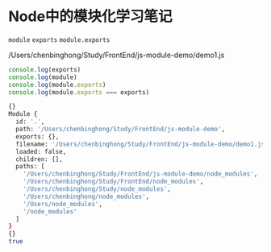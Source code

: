 # Node中的模块化学习笔记

`module`	`exports`	`module.exports`

/Users/chenbinghong/Study/FrontEnd/js-module-demo/demo1.js

```js
console.log(exports)
console.log(module)
console.log(module.exports)
console.log(module.exports === exports)
```

```sh
{}
Module {
  id: '.',
  path: '/Users/chenbinghong/Study/FrontEnd/js-module-demo',
  exports: {},
  filename: '/Users/chenbinghong/Study/FrontEnd/js-module-demo/demo1.js',
  loaded: false,
  children: [],
  paths: [
    '/Users/chenbinghong/Study/FrontEnd/js-module-demo/node_modules',
    '/Users/chenbinghong/Study/FrontEnd/node_modules',
    '/Users/chenbinghong/Study/node_modules',
    '/Users/chenbinghong/node_modules',
    '/Users/node_modules',
    '/node_modules'
  ]
}
{}
true
```

